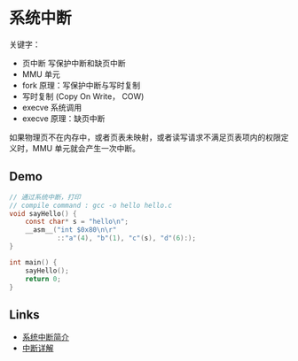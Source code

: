# 系统中断

关键字：

- 页中断 写保护中断和缺页中断
- MMU 单元
- fork 原理：写保护中断与写时复制
- 写时复制 (Copy On Write， COW)
- execve 系统调用
- execve 原理：缺页中断

如果物理页不在内存中，或者页表未映射，或者读写请求不满足页表项内的权限定义时，MMU 单元就会产生一次中断。

## Demo

```c
// 通过系统中断，打印
// compile command : gcc -o hello hello.c
void sayHello() {
    const char* s = "hello\n";
    __asm__("int $0x80\n\r"
            ::"a"(4), "b"(1), "c"(s), "d"(6):);
}

int main() {
    sayHello();
    return 0;
}
```

## Links

- [系统中断简介](https://www.jianshu.com/p/f09ebc197bac)
- [中断详解](https://mp.weixin.qq.com/s?__biz=Mzk0MjE3NDE0Ng==&mid=2247498208&idx=1&sn=b784f8b4e627ebd1bfb9810d194fdb80&chksm=c2c5834df5b20a5bdee331002bfc61c90eb468da325bf67abeef780c303a9f51c8543e1a5981&scene=21#wechat_redirect)
